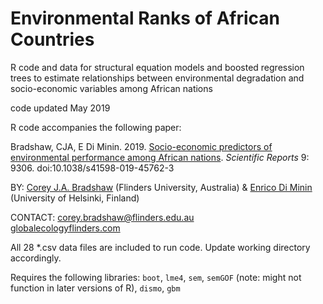 # Environmental Ranks of African Countries
R code and data for structural equation models and boosted regression trees to estimate relationships between environmental degradation and socio-economic variables among African nations

code updated May 2019

R code accompanies the following paper:

Bradshaw, CJA, E Di Minin. 2019. <a href="http://doi.org/10.1038/s41598-019-45762-3">Socio-economic predictors of environmental performance among African nations</a>. <em>Scientific Reports</em> 9: 9306. doi:10.1038/s41598-019-45762-3

BY: <a href="https://scholar.google.com.au/citations?hl=en&user=1sO0O3wAAAAJ&view_op=list_works&sortby=pubdate">Corey J.A. Bradshaw</a> (Flinders University, Australia) & <a href="https://scholar.google.com.au/citations?hl=en&user=rztzLosAAAAJ">Enrico Di Minin</a> (University of Helsinki, Finland)

CONTACT: corey.bradshaw@flinders.edu.au
<br>
<a href="http://globalecologyflinders.com">globalecologyflinders.com</a>

All 28 *.csv data files are included to run code. Update working directory accordingly.

Requires the following libraries: <code>boot</code>, <code>lme4</code>, <code>sem</code>, <code>semGOF</code> (note: might not function in later versions of R), <code>dismo</code>, <code>gbm</code>

